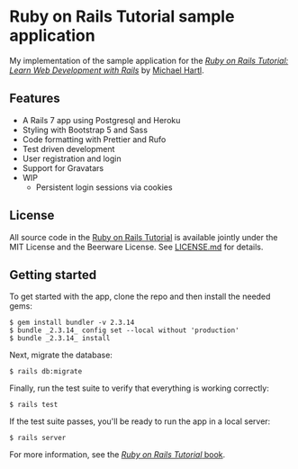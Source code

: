 # Ruby on Rails Tutorial sample application

My implementation of the sample application for the [_Ruby on Rails Tutorial:
Learn Web Development with Rails_](https://www.railstutorial.org/)
by [Michael Hartl](https://www.michaelhartl.com/).

## Features

- A Rails 7 app using Postgresql and Heroku
- Styling with Bootstrap 5 and Sass
- Code formatting with Prettier and Rufo
- Test driven development
- User registration and login
- Support for Gravatars
- WIP
  - Persistent login sessions via cookies

## License

All source code in the [Ruby on Rails Tutorial](https://www.railstutorial.org/)
is available jointly under the MIT License and the Beerware License. See
[LICENSE.md](LICENSE.md) for details.

## Getting started

To get started with the app, clone the repo and then install the needed gems:

```
$ gem install bundler -v 2.3.14
$ bundle _2.3.14_ config set --local without 'production'
$ bundle _2.3.14_ install
```

Next, migrate the database:

```
$ rails db:migrate
```

Finally, run the test suite to verify that everything is working correctly:

```
$ rails test
```

If the test suite passes, you'll be ready to run the app in a local server:

```
$ rails server
```

For more information, see the
[_Ruby on Rails Tutorial_ book](https://www.railstutorial.org/book).
